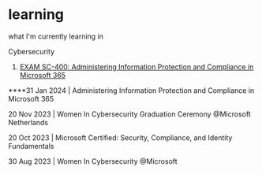 # learning
what I'm currently learning in 

Cybersecurity

1. [EXAM SC-400: Administering Information Protection and Compliance in Microsoft 365](https://github.com/insanesein/learning/blob/main/SC-400-Certificate.md)




<p>****31 Jan 2024 | Administering Information Protection and Compliance in Microsoft 365</p>
<p>20 Nov 2023 | Women In Cybersecurity Graduation Ceremony @Microsoft Netherlands</p>
<p>20 Oct 2023 | Microsoft Certified: Security, Compliance, and Identity Fundamentals</p>
<p>30 Aug 2023 | Women In Cybersecurity @Microsoft</p>
